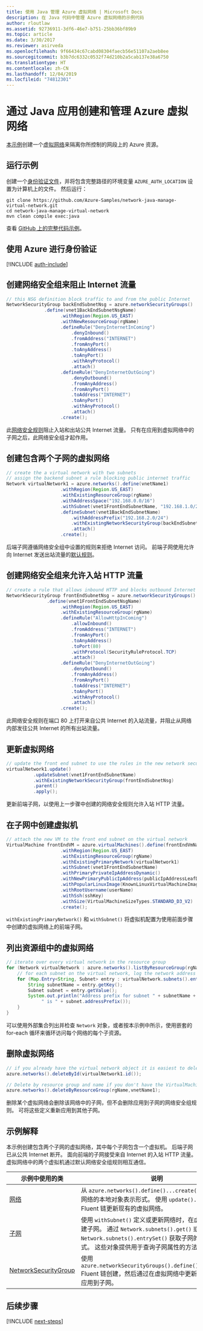 ```yaml
---
title: 使用 Java 管理 Azure 虚拟网络 | Microsoft Docs
description: 在 Java 代码中管理 Azure 虚拟网络的示例代码
author: rloutlaw
ms.assetid: 92736911-3df6-46e7-b751-25bb36bf89b9
ms.topic: article
ms.date: 3/30/2017
ms.reviewer: asirveda
ms.openlocfilehash: 9f66434c67cabd08304faecb56e51107a2aeb8ee
ms.sourcegitcommit: b3b7dc6332c0532f74d210b2a5cab137e38a6750
ms.translationtype: HT
ms.contentlocale: zh-CN
ms.lasthandoff: 12/04/2019
ms.locfileid: "74812301"
---
```

# <a name="create-and-manage-azure-virtual-networks-from-your-java-apps"></a>通过 Java 应用创建和管理 Azure 虚拟网络

[本示例](https://github.com/Azure-Samples/network-java-manage-virtual-network)创建一个[虚拟网络](https://docs.microsoft.com/azure/virtual-network/virtual-networks-overview)来隔离你所控制的网段上的 Azure 资源。

## <a name="run-the-sample"></a>运行示例

创建一个[身份验证文件](https://github.com/Azure/azure-sdk-for-java/blob/master/AUTH.md)，并将包含完整路径的环境变量 `AZURE_AUTH_LOCATION` 设置为计算机上的文件。 然后运行：

```
git clone https://github.com/Azure-Samples/network-java-manage-virtual-network.git
cd network-java-manage-virtual-network
mvn clean compile exec:java
```

查看 [GitHub 上的完整代码示例](https://github.com/Azure-Samples/network-java-manage-virtual-network/blob/master/src/main/java/com/microsoft/azure/management/network/samples/ManageVirtualNetwork.java)。

## <a name="authenticate-with-azure"></a>使用 Azure 进行身份验证

[!INCLUDE [auth-include](includes/java-auth-include.md)]

## <a name="create-a-network-security-group-to-block-internet-traffic"></a>创建网络安全组来阻止 Internet 流量

```java
// this NSG definition block traffic to and from the public Internet
NetworkSecurityGroup backEndSubnetNsg = azure.networkSecurityGroups()
              .define(vnet1BackEndSubnetNsgName)
                    .withRegion(Region.US_EAST)
                    .withNewResourceGroup(rgName)
                    .defineRule("DenyInternetInComing")
                        .denyInbound()
                        .fromAddress("INTERNET")
                        .fromAnyPort()
                        .toAnyAddress()
                        .toAnyPort()
                        .withAnyProtocol()
                        .attach()
                    .defineRule("DenyInternetOutGoing")
                        .denyOutbound()
                        .fromAnyAddress()
                        .fromAnyPort()
                        .toAddress("INTERNET")
                        .toAnyPort()
                        .withAnyProtocol()
                        .attach()
                    .create();
```

此[网络安全规则](https://docs.microsoft.com/azure/virtual-network/virtual-networks-nsg)阻止入站和出站公共 Internet 流量。 只有在应用到虚拟网络中的子网之后，此网络安全组才起作用。

## <a name="create-a-virtual-network-with-two-subnets"></a>创建包含两个子网的虚拟网络

```java
// create the a virtual network with two subnets
// assign the backend subnet a rule blocking public internet traffic
Network virtualNetwork1 = azure.networks().define(vnetName1)
                    .withRegion(Region.US_EAST)
                    .withExistingResourceGroup(rgName)
                    .withAddressSpace("192.168.0.0/16")
                    .withSubnet(vnet1FrontEndSubnetName, "192.168.1.0/24")
                    .defineSubnet(vnet1BackEndSubnetName)
                        .withAddressPrefix("192.168.2.0/24")
                        .withExistingNetworkSecurityGroup(backEndSubnetNsg)
                        .attach()
                    .create();
```

后端子网遵循网络安全组中设置的规则来拒绝 Internet 访问。 前端子网使用允许向 Internet 发送出站流量的[默认规则](https://docs.microsoft.com/azure/virtual-network/virtual-networks-nsg)。

## <a name="create-a-network-security-group-to-allow-inbound-http-traffic"></a>创建网络安全组来允许入站 HTTP 流量
```java
// create a rule that allows inbound HTTP and blocks outbound Internet traffic
NetworkSecurityGroup frontEndSubnetNsg = azure.networkSecurityGroups()
               .define(vnet1FrontEndSubnetNsgName)
                    .withRegion(Region.US_EAST)
                    .withExistingResourceGroup(rgName)
                    .defineRule("AllowHttpInComing")
                        .allowInbound()
                        .fromAddress("INTERNET")
                        .fromAnyPort()
                        .toAnyAddress()
                        .toPort(80)
                        .withProtocol(SecurityRuleProtocol.TCP)
                        .attach()
                    .defineRule("DenyInternetOutGoing")
                        .denyOutbound()
                        .fromAnyAddress()
                        .fromAnyPort()
                        .toAddress("INTERNET")
                        .toAnyPort()
                        .withAnyProtocol()
                        .attach()
                    .create();
```

此网络安全规则在端口 80 上打开来自公共 Internet 的入站流量，并阻止从网络内部发往公共 Internet 的所有出站流量。 

## <a name="update-a-virtual-network"></a>更新虚拟网络
```java
// update the front end subnet to use the rules in the new network security group
virtualNetwork1.update()
          .updateSubnet(vnet1FrontEndSubnetName)
          .withExistingNetworkSecurityGroup(frontEndSubnetNsg)
          .parent()
          .apply();
```

更新前端子网，以使用上一步骤中创建的网络安全规则允许入站 HTTP 流量。

## <a name="create-a-virtual-machine-on-a-subnet"></a>在子网中创建虚拟机
```java
// attach the new VM to the front end subnet on the virtual network
VirtualMachine frontEndVM = azure.virtualMachines().define(frontEndVmName)
                    .withRegion(Region.US_EAST)
                    .withExistingResourceGroup(rgName)
                    .withExistingPrimaryNetwork(virtualNetwork1) 
                    .withSubnet(vnet1FrontEndSubnetName)
                    .withPrimaryPrivateIpAddressDynamic()
                    .withNewPrimaryPublicIpAddress(publicIpAddressLeafDnsForFrontEndVm)
                    .withPopularLinuxImage(KnownLinuxVirtualMachineImage.UBUNTU_SERVER_16_04_LTS)
                    .withRootUsername(userName)
                    .withSsh(sshKey)
                    .withSize(VirtualMachineSizeTypes.STANDARD_D3_V2)
                    .create();
```

`withExistingPrimaryNetwork()` 和 `withSubnet()` 将虚拟机配置为使用前面步骤中创建的虚拟网络上的前端子网。

## <a name="list-virtual-networks-in-a-resource-group"></a>列出资源组中的虚拟网络
```java
// iterate over every virtual network in the resource group 
for (Network virtualNetwork : azure.networks().listByResourceGroup(rgName)) {
    // for each subnet on the virtual network, log the network address prefix 
    for (Map.Entry<String, Subnet> entry : virtualNetwork.subnets().entrySet()) {
        String subnetName = entry.getKey();
        Subnet subnet = entry.getValue();
        System.out.println("Address prefix for subnet " + subnetName + 
             " is " + subnet.addressPrefix());
    }
}
```       

可以使用外部集合列出并检查 `Network` 对象，或者按本示例中所示，使用嵌套的 for-each 循环来循环访问每个网络的每个子资源。

## <a name="delete-a-virtual-network"></a>删除虚拟网络
```java
// if you already have the virtual network object it is easiest to delete by ID
azure.networks().deleteById(virtualNetwork1.id());

// Delete by resource group and name if you don't have the VirtualMachine object
azure.networks().deleteByResourceGroup(rgName,vnetName1);
```

删除某个虚拟网络会删除该网络中的子网，但不会删除应用到子网的网络安全组规则。 可将这些定义重新应用到其他子网。

## <a name="sample-explanation"></a>示例解释

本示例创建包含两个子网的虚拟网络，其中每个子网包含一个虚拟机。 后端子网已从公共 Internet 断开。 面向前端的子网接受来自 Internet 的入站 HTTP 流量。 虚拟网络中的两个虚拟机通过默认网络安全组规则相互通信。

| 示例中使用的类 | 说明
|-------|-------|
| [网络](https://docs.microsoft.com/java/api/com.microsoft.azure.management.network._network) | 从 `azure.networks().define()...create()` 创建的虚拟网络的本地对象表示形式。 使用 `update()...apply()` Fluent 链更新现有的虚拟网络。
| [子网](https://docs.microsoft.com/java/api/com.microsoft.azure.management.network._subnet) | 使用 `withSubnet()` 定义或更新网络时，在虚拟网络中创建子网。 通过 `Network.subnets().get()` 或 `Network.subnets().entrySet()` 获取子网的对象表示形式。 这些对象提供用于查询子网属性的方法。
| [NetworkSecurityGroup](https://docs.microsoft.com/java/api/com.microsoft.azure.management.network._network_security_group) | 使用 `azure.networkSecurityGroups().define()...create()` Fluent 链创建，然后通过在虚拟网络中更新或创建子网应用到子网。 

## <a name="next-steps"></a>后续步骤

[!INCLUDE [next-steps](includes/java-next-steps.md)]
